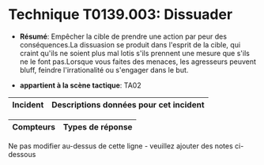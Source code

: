 # Technique T0139.003: Dissuader

* **Résumé**: Empêcher la cible de prendre une action par peur des conséquences.La dissuasion se produit dans l'esprit de la cible, qui craint qu'ils ne soient plus mal lotis s'ils prennent une mesure que s'ils ne le font pas.Lorsque vous faites des menaces, les agresseurs peuvent bluff, feindre l'irrationalité ou s'engager dans le but.

* **appartient à la scène tactique**: TA02


|Incident |Descriptions données pour cet incident |
|-------- |-------------------- |



|Compteurs |Types de réponse |
|-------- |-------------- |


Ne pas modifier au-dessus de cette ligne - veuillez ajouter des notes ci-dessous